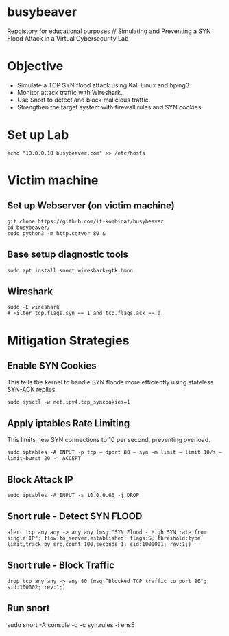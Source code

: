 # busybeaver
Repoistory for educational purposes // Simulating and Preventing a SYN Flood Attack in a Virtual Cybersecurity Lab

# Objective
 - Simulate a TCP SYN flood attack using Kali Linux and hping3.
 - Monitor attack traffic with Wireshark.
 - Use Snort to detect and block malicious traffic.
 - Strengthen the target system with firewall rules and SYN cookies.

# Set up Lab
    echo "10.0.0.10 busybeaver.com" >> /etc/hosts

# Victim machine
## Set up Webserver (on victim machine)
    git clone https://github.com/it-kombinat/busybeaver
    cd busybeaver/
    sudo python3 -m http.server 80 &

## Base setup diagnostic tools
    sudo apt install snort wireshark-gtk bmon

## Wireshark
    sudo -E wireshark
    # Filter tcp.flags.syn == 1 and tcp.flags.ack == 0


# Mitigation Strategies
## Enable SYN Cookies
This tells the kernel to handle SYN floods more efficiently using stateless SYN-ACK replies.

    sudo sysctl -w net.ipv4.tcp_syncookies=1

## Apply iptables Rate Limiting
This limits new SYN connections to 10 per second, preventing overload.

    sudo iptables -A INPUT -p tcp — dport 80 — syn -m limit — limit 10/s — limit-burst 20 -j ACCEPT

## Block Attack IP
    sudo iptables -A INPUT -s 10.0.0.66 -j DROP

## Snort rule - Detect SYN FLOOD
    alert tcp any any -> any any (msg:"SYN Flood - High SYN rate from single IP"; flow:to_server,established; flags:S; threshold:type limit,track by_src,count 100,seconds 1; sid:1000001; rev:1;)
 
## Snort rule - Block Traffic
    drop tcp any any -> any 80 (msg:”Blocked TCP traffic to port 80"; sid:100002; rev:1;)

## Run snort
   sudo snort -A console -q -c syn.rules -i ens5
